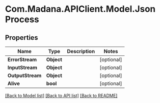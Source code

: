 
# Com.Madana.APIClient.Model.JsonProcess

## Properties

Name | Type | Description | Notes
------------ | ------------- | ------------- | -------------
**ErrorStream** | **Object** |  | [optional] 
**InputStream** | **Object** |  | [optional] 
**OutputStream** | **Object** |  | [optional] 
**Alive** | **bool** |  | [optional] 

[[Back to Model list]](../README.md#documentation-for-models)
[[Back to API list]](../README.md#documentation-for-api-endpoints)
[[Back to README]](../README.md)

